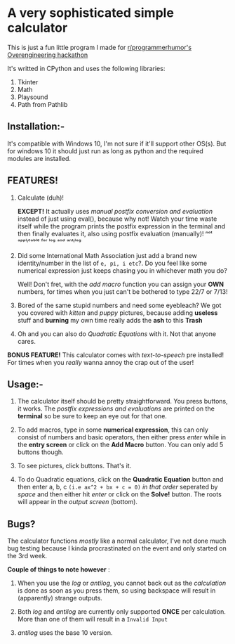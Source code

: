 # A very sophisticated simple calculator

This is just a fun little program I made for [r/programmerhumor's Overengineering hackathon](https://www.programmerhumor.org/Hackathon)

It's writted in CPython and uses the following libraries:
  1. Tkinter
  2. Math
  3. Playsound
  4. Path from Pathlib

## Installation:-  

It's compatible with Windows 10, I'm not sure if it'll support other OS(s). But for windows 10 it should just run as long as python and the required modules are installed.
## FEATURES!
  1. Calculate (duh)!

      **EXCEPT!** It actually uses *manual postfix conversion and evaluation* instead of just using eval(), because why not! Watch your time waste itself while the program prints the postfix expression in the terminal and then finally evaluates it, also using postfix evaluation (manually)! ⁿᵒᵗ ᵃᵖᵖˡᶦᶜᵃᵇˡᵉ ᶠᵒʳ ˡᵒᵍ ᵃⁿᵈ ᵃⁿᵗᶦˡᵒᵍ

  2. Did some International Math Association just add a brand new identity/number in the list of `e, pi, i etc`?. Do you feel like some numerical expression just keeps chasing you in whichever math you do?

       Well! Don't fret, with the *add macro* function you can assign your **OWN** numbers, for times when you just can't be bothered to type 22/7 or 7/13!

  3. Bored of the same stupid numbers and need some eyebleach? We got you covered with *kitten* and *puppy* pictures, because adding **useless** stuff and **burning** my own time really adds the **ash** to this **Trash**

  4. Oh and you can also do *Quadratic Equations* with it. Not that anyone cares.

**BONUS FEATURE!** This calculator comes with *text-to-speech* pre installed! For times when you *really* wanna annoy the crap out of the user!

## Usage:-

  1. The calculator itself should be pretty straightforward. You press buttons, it works. The *postfix expressions and evaluations* are printed on the **terminal** so be sure to keep an eye out for that one.

  2. To add macros, type in some **numerical expression**, this can only consist of numbers and basic operators, then either press *enter* while in the **entry screen** or click on the **Add Macro** button. You can only add 5 buttons though.

  3. To see pictures, click buttons. That's it.

  4. To do Quadratic equations, click on the **Quadratic Equation** button and then enter a, b, c `(i.e ax^2 + bx + c = 0)` *in that order* seperated by *space* and then either hit *enter* or click on the **Solve!** button. The roots will appear in the *output screen* (bottom).

## Bugs?

The calculator functions *mostly* like a normal calculator, I've not done much bug testing because I kinda procrastinated on the event and only started on the 3rd week.

**Couple of things to note however** :
  1. When you use the *log* or *antilog*, you cannot back out as the *calculation* is done as soon as you press them, so using backspace will result in (apparently) strange outputs.

  2. Both *log* and *antilog* are currently only supported **ONCE** per calculation. More than one of them will result in a ```Invalid Input```

  3. *antilog* uses the base 10 version.
